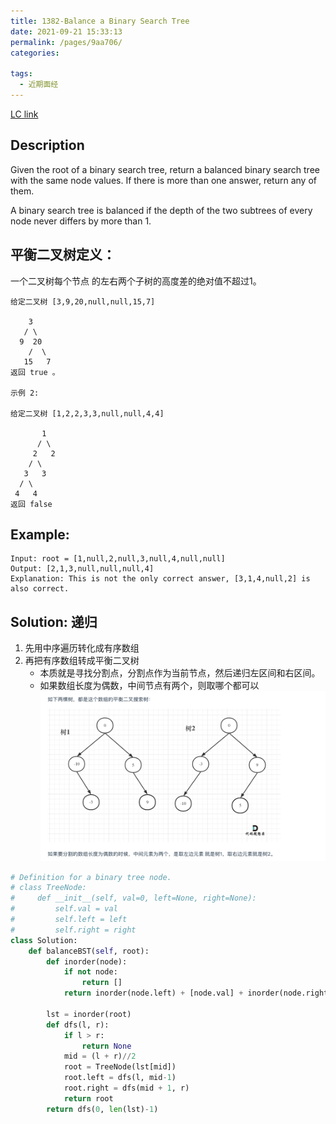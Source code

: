 ```yaml
---
title: 1382-Balance a Binary Search Tree
date: 2021-09-21 15:33:13
permalink: /pages/9aa706/
categories:
  
tags:
  - 近期面经
---
```

[LC link](https://leetcode.com/problems/balance-a-binary-search-tree/)


## Description
Given the root of a binary search tree, return a balanced binary search tree with the same node values. If there is more than one answer, return any of them.

A binary search tree is balanced if the depth of the two subtrees of every node never differs by more than 1.

## 平衡二叉树定义：
一个二叉树每个节点 的左右两个子树的高度差的绝对值不超过1。
```
给定二叉树 [3,9,20,null,null,15,7]

    3
   / \
  9  20
    /  \
   15   7
返回 true 。

示例 2:

给定二叉树 [1,2,2,3,3,null,null,4,4]

       1
      / \
     2   2
    / \
   3   3
  / \
 4   4
返回 false
```

## Example:
```
Input: root = [1,null,2,null,3,null,4,null,null]
Output: [2,1,3,null,null,null,4]
Explanation: This is not the only correct answer, [3,1,4,null,2] is also correct.
```

## Solution: 递归
1. 先用中序遍历转化成有序数组
2. 再把有序数组转成平衡二叉树
    - 本质就是寻找分割点，分割点作为当前节点，然后递归左区间和右区间。
    - 如果数组长度为偶数，中间节点有两个，则取哪个都可以
![](https://raw.githubusercontent.com/emmableu/image/master/1382-0.png)
```python
# Definition for a binary tree node.
# class TreeNode:
#     def __init__(self, val=0, left=None, right=None):
#         self.val = val
#         self.left = left
#         self.right = right
class Solution:
    def balanceBST(self, root):
        def inorder(node):
            if not node:
                return []
            return inorder(node.left) + [node.val] + inorder(node.right)
        
        lst = inorder(root)
        def dfs(l, r):
            if l > r:
                return None
            mid = (l + r)//2
            root = TreeNode(lst[mid])
            root.left = dfs(l, mid-1)
            root.right = dfs(mid + 1, r)
            return root
        return dfs(0, len(lst)-1)
```
